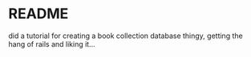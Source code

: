# README

did a tutorial for creating a book collection database thingy, 
getting the hang of rails and liking it...